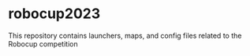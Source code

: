 # robocup2023
This repository contains launchers, maps, and config files related to the Robocup competition

